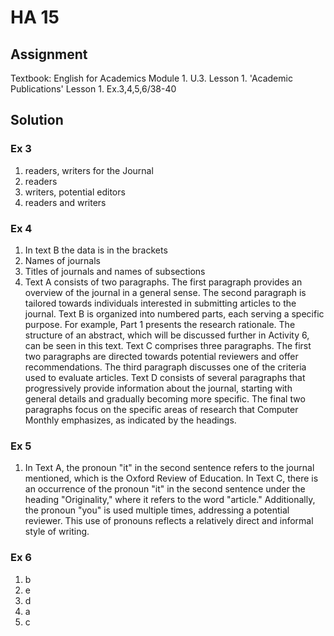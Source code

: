 # HA 15

## Assignment

Textbook: English for Academics
Module 1. U.3. Lesson 1.  'Academic Publications'
Lesson 1.  Ex.3,4,5,6/38-40

## Solution

### Ex 3

1. readers, writers for the Journal
2. readers
3. writers, potential editors
4. readers and writers

### Ex 4

1. In text B the data is in the brackets
2. Names of journals
3. Titles of journals and names of subsections
4. Text A consists of two paragraphs. The first paragraph provides an overview of the journal in a general sense. The second paragraph is tailored towards individuals interested in submitting articles to the journal.
Text B is organized into numbered parts, each serving a specific purpose. For example, Part 1 presents the research rationale. The structure of an abstract, which will be discussed further in Activity 6, can be seen in this text.
Text C comprises three paragraphs. The first two paragraphs are directed towards potential reviewers and offer recommendations. The third paragraph discusses one of the criteria used to evaluate articles.
Text D consists of several paragraphs that progressively provide information about the journal, starting with general details and gradually becoming more specific. The final two paragraphs focus on the specific areas of research that Computer Monthly emphasizes, as indicated by the headings.

### Ex 5

1. In Text A, the pronoun "it" in the second sentence refers to the journal mentioned, which is the Oxford Review of Education. In Text C, there is an occurrence of the pronoun "it" in the second sentence under the heading "Originality," where it refers to the word "article." Additionally, the pronoun "you" is used multiple times, addressing a potential reviewer. This use of pronouns reflects a relatively direct and informal style of writing.

### Ex 6

1. b
2. e
3. d
4. a
5. c
